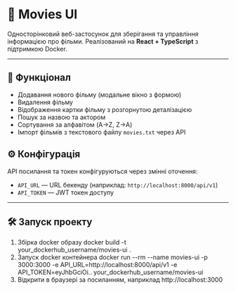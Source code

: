 # 🎥 Movies UI

Односторінковий веб-застосунок для зберігання та управління інформацією про фільми.
Реалізований на **React + TypeScript** з підтримкою Docker.

---

## 📌 Функціонал
- Додавання нового фільму (модальне вікно з формою)  
- Видалення фільму  
- Відображення картки фільму з розгорнутою деталізацією  
- Пошук за назвою та актором  
- Сортування за алфавітом (A→Z, Z→A)  
- Імпорт фільмів з текстового файлу `movies.txt` через API  

## ⚙️ Конфігурація
API посилання та токен конфігуруються через змінні оточення:
- `API_URL` — URL бекенду (наприклад: `http://localhost:8000/api/v1`)
- `API_TOKEN` — JWT токен доступу

---

## 🛠️ Запуск проекту

1. Збірка docker образу
  docker build -t your_dockerhub_username/movies-ui .
2. Запуск docker контейнера
  docker run --rm --name movies-ui -p 3000:3000 -e API_URL=http://localhost:8000/api/v1 -e API_TOKEN=eyJhbGciOi.. your_dockerhub_username/movies-ui
3. Відкрити в браузері за посиланням, наприклад
  http://localhost:3000